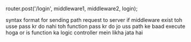 router.post('/login', middleware1, middleware2, login);

syntax format for sending path request to server if middleware exist toh usse pass kr do nahi toh function pass kr do jo uss path ke baad execute hoga or is function ka logic controller mein likha jata hai
